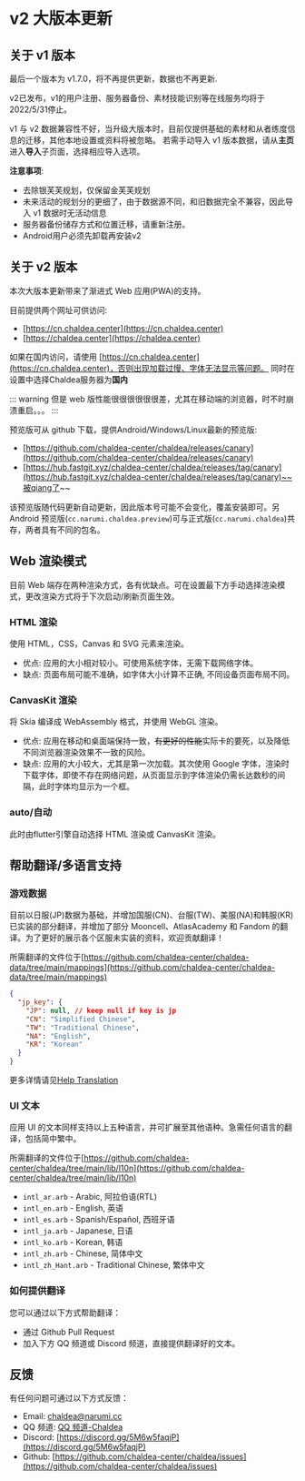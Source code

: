 # v2 大版本更新

## 关于 v1 版本

最后一个版本为 v1.7.0，将不再提供更新，数据也不再更新.

v2已发布，v1的用户注册、服务器备份、素材技能识别等在线服务均将于2022/5/31停止。

v1 与 v2 数据兼容性不好，当升级大版本时，目前仅提供基础的素材和从者练度信息的迁移，其他本地设置或资料将被忽略。
若需手动导入 v1 版本数据，请从**主页**进入**导入**子页面，选择相应导入选项。

**注意事项**:

- 去除银芙芙规划，仅保留金芙芙规划
- 未来活动的规划分的更细了，由于数据源不同，和旧数据完全不兼容，因此导入 v1 数据时无活动信息
- 服务器备份储存方式和位置迁移，请重新注册。
- Android用户必须先卸载再安装v2

## 关于 v2 版本

本次大版本更新带来了渐进式 Web 应用(PWA)的支持。

目前提供两个网址可供访问:

- [https://cn.chaldea.center](https://cn.chaldea.center)
- [https://chaldea.center](https://chaldea.center)

如果在国内访问，请使用 [https://cn.chaldea.center](https://cn.chaldea.center)，否则出现加载过慢、字体无法显示等问题。
同时在设置中选择Chaldea服务器为**国内**

::: warning
但是 web 版性能很很很很很很差，尤其在移动端的浏览器，时不时崩溃重启。。。
:::

预览版可从 github 下载，提供Android/Windows/Linux最新的预览版:

- [https://github.com/chaldea-center/chaldea/releases/canary](https://github.com/chaldea-center/chaldea/releases/canary)
- [https://hub.fastgit.xyz/chaldea-center/chaldea/releases/tag/canary](https://hub.fastgit.xyz/chaldea-center/chaldea/releases/tag/canary)~~被qiang了~~

该预览版随代码更新自动更新，因此版本号可能不会变化，覆盖安装即可。另 Android 预览版(`cc.narumi.chaldea.preview`)可与正式版(`cc.narumi.chaldea`)共存，两者具有不同的包名。

## Web 渲染模式

目前 Web 端存在两种渲染方式，各有优缺点。可在设置最下方手动选择渲染模式，更改渲染方式将于下次启动/刷新页面生效。

### HTML 渲染

使用 HTML，CSS，Canvas 和 SVG 元素来渲染。

- 优点: 应用的大小相对较小。可使用系统字体，无需下载网络字体。
- 缺点: 页面布局可能不准确，如字体大小计算不正确, 不同设备页面布局不同。

### CanvasKit 渲染

将 Skia 编译成 WebAssembly 格式，并使用 WebGL 渲染。

- 优点: 应用在移动和桌面端保持一致，~~有更好的性能~~实际卡的要死，以及降低不同浏览器渲染效果不一致的风险。
- 缺点: 应用的大小较大，尤其是第一次加载。其次使用 Google 字体，渲染时下载字体，即使不存在网络问题，从页面显示到字体渲染仍需长达数秒的间隔，此时字体均显示为一个框。

### auto/自动

此时由flutter引擎自动选择 HTML 渲染或 CanvasKit 渲染。

## 帮助翻译/多语言支持

### 游戏数据

目前以日服(JP)数据为基础，并增加国服(CN)、台服(TW)、美服(NA)和韩服(KR)已实装的部分翻译，并增加了部分 Mooncell、AtlasAcademy 和 Fandom 的翻译。为了更好的展示各个区服未实装的资料，欢迎贡献翻译！

所需翻译的文件位于[https://github.com/chaldea-center/chaldea-data/tree/main/mappings](https://github.com/chaldea-center/chaldea-data/tree/main/mappings)

```json
{
  "jp_key": {
    "JP": null, // keep null if key is jp
    "CN": "Simplified Chinese",
    "TW": "Traditional Chinese",
    "NA": "English",
    "KR": "Korean"
  }
}
```

更多详情请见[Help Translation](/translation.md)

### UI 文本

应用 UI 的文本同样支持以上五种语言，并可扩展至其他语种。急需任何语言的翻译，包括简中繁中。

所需翻译的文件位于[https://github.com/chaldea-center/chaldea/tree/main/lib/l10n](https://github.com/chaldea-center/chaldea/tree/main/lib/l10n)

- `intl_ar.arb` - Arabic, 阿拉伯语(RTL)
- `intl_en.arb` - English, 英语
- `intl_es.arb` - Spanish/Español, 西班牙语
- `intl_ja.arb` - Japanese, 日语
- `intl_ko.arb` - Korean, 韩语
- `intl_zh.arb` - Chinese, 简体中文
- `intl_zh_Hant.arb` - Traditional Chinese, 繁体中文

### 如何提供翻译

您可以通过以下方式帮助翻译：

- 通过 Github Pull Request
- 加入下方 QQ 频道或 Discord 频道，直接提供翻译好的文本。

## 反馈

有任何问题可通过以下方式反馈：

- Email: [chaldea@narumi.cc](mailto:chaldea.narumi.cc)
- QQ 频道: [QQ 频道-Chaldea](https://qun.qq.com/qqweb/qunpro/share?_wv=3&_wwv=128&inviteCode=1bVHFW&from=181074&biz=ka&shareSource=5)
- Discord: [https://discord.gg/5M6w5faqjP](https://discord.gg/5M6w5faqjP)
- Github: [https://github.com/chaldea-center/chaldea/issues](https://github.com/chaldea-center/chaldea/issues)
